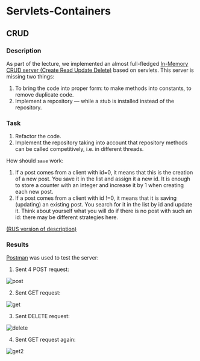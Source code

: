 # Servlets-Containers
## CRUD
### Description
As part of the lecture, we implemented an almost full-fledged <a href="https://github.com/netology-code/jspr-code/tree/master/04_serlvets/servlets">In-Memory CRUD server
(Create Read Update Delete)</a> based on servlets. This server is missing two things:

1. To bring the code into proper form: to make methods into constants, to remove duplicate code.
2. Implement a repository — while a stub is installed instead of the repository.
### Task
1. Refactor the code.
2. Implement the repository taking into account that repository methods can be called competitively, i.e. in different threads.

How should ```save``` work:
1. If a post comes from a client with id=0, it means that this is the creation of a new post. You save it in the list and assign it a new id. It is enough to store a counter with an integer and increase it by 1 when creating each new post.
2. If a post comes from a client with id !=0, it means that it is saving (updating) an existing post. You search for it in the list by id and update it. Think about yourself what you will do if there is no post with such an id: there may be different strategies here.

<a href="https://github.com/netology-code/jspr-homeworks/tree/master/04_servlets">(RUS version of description)</a>

### Results
<a href="https://www.postman.com/downloads/">Postman</a> was used to test the server:
1. Sent 4 POST request:

![post](https://user-images.githubusercontent.com/63547457/223095408-f12c0ebc-de05-4b42-9644-8477308ed653.png)

2. Sent GET request:

![get](https://user-images.githubusercontent.com/63547457/223095540-abe76401-9be4-4126-9121-207808389d80.png)

3. Sent DELETE request:

![delete](https://user-images.githubusercontent.com/63547457/223095625-3b8b1098-8736-4a0b-8aea-e3cb83dde59a.png)

4. Sent GET request again:

![get2](https://user-images.githubusercontent.com/63547457/223095679-3e99e450-7b77-4887-ae22-6f81efe36554.png)
